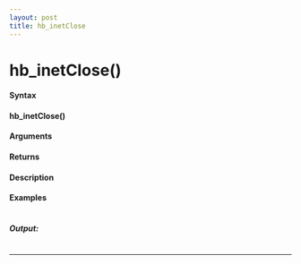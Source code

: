```yaml
---
layout: post
title: hb_inetClose
---
```


# hb_inetClose()


#### Syntax

#### hb_inetClose()

#### Arguments

#### Returns

#### Description

#### Examples

```

```

##### Output:

```

```

---